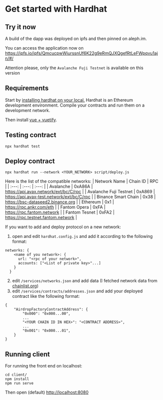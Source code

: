 
# Get started with Hardhat

## Try it now

A build of the dapp was deployed on ipfs and then pinned on aleph.im.

You can access the application now on <a href="https://ipfs.io/ipfs/QmcucpwWiurssnUf6K22g9eRmQJXQgefRtLeFWpqvu1ajn/#/" target="_blank">https://ipfs.io/ipfs/QmcucpwWiurssnUf6K22g9eRmQJXQgefRtLeFWpqvu1ajn/#/</a>

Attention please, only the `Avalanche Fuji Testnet` is available on this version

## Requirements

Start by <a href="https://hardhat.org/tutorial/setting-up-the-environment.html" target="__blank"> installing hardhat on your local.</a>
Hardhat is an Ethereum development environment. Compile your contracts and run them on a development network.

Then install <a href="https://vuetifyjs.com/en/getting-started/installation/" target="__blank">vue + vuetify</a>.

## Testing contract

```
npx hardhat test
```

## Deploy contract

```
npx hardhat run --network <YOUR_NETWORK> script/deploy.js
```

Here is the list of the compatible networks:
| Network Name | Chain ID | RPC |
| :---: | :---: | :---: |
| Avalanche | 0xA86A | https://api.avax.network/ext/bc/C/rpc |
| Avalanche Fuji Testnet | 0xA869 | https://api.avax-test.network/ext/bc/C/rpc |
| Binance Smart Chain | 0x38 | https://bsc-dataseed2.binance.org |
| Ethereum | 0x1 | https://rpc.ankr.com/eth |
| Fantom Opera | 0xFA | https://rpc.fantom.network |
| Fantom Tesnet | 0xFA2 | https://rpc.testnet.fantom.network |


If you want to add and deploy protocol on a new network:

1. open and edit `hardhat.config.js` and add it according to the following format:

```
networks: {
    <name of you network>: {
      url: "<rpc of your network>",
      accounts: ["<List of private key>"...]
    }
  }
```

2. edit `/services/networks.json` and add data (I fetched network data from <a href="chainlist.org" target="_blank">chainlist.org</a>)
3. edit `/services/contracts/addresses.json` and add your deployed contract like the following format:

```
{
    "AirdropFactoryContractAddress": {
        "0x000": "0x000...00",
        ...
        "<YOUR CHAIN ID IN HEX>": "<CONTRACT ADDRESS>",
        ...
        "0x001": "0x000...01",
    } 
}
```

## Running client

For running the front end on localhost:

```
cd client/
npm install
npm run serve
```

Then open (default) <a href="http://localhost:8080" target="__blank">http://localhost:8080</a>
